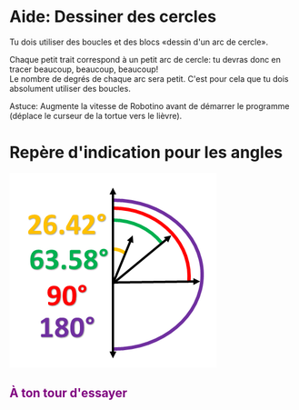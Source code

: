 # Aide: Dessiner des cercles

Tu dois utiliser des boucles et des blocs «dessin d'un arc de cercle».<br>

Chaque petit trait correspond à un petit arc de cercle: tu devras donc en tracer beaucoup, beaucoup, beaucoup! <br>
Le nombre de degrés de chaque arc sera petit. C'est pour cela que tu dois absolument utiliser des boucles.<br>

Astuce: Augmente la vitesse de Robotino avant de démarrer le programme (déplace le curseur de la tortue vers le lièvre).<br>

# Repère d'indication pour les angles
![Repère][repere]<br>

## <span style="color: #800080">À ton tour d'essayer</span>

[arc]: img/architecture_arc_de_cercle.png
[repere]: img/repere.png
